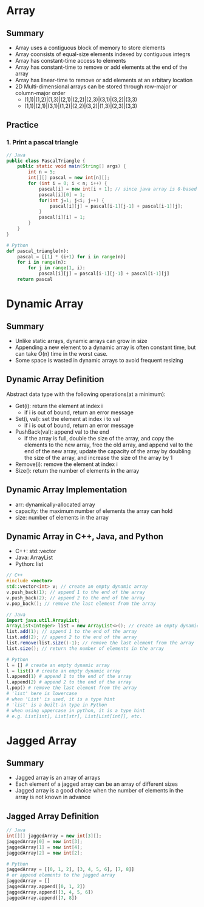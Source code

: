 # Array
## Summary
- Array uses a contiguous block of memory to store elements
- Array coonsists of equal-size elements indexed by contiguous integrs
- Array has constant-time access to elements
- Array has constant-time to remove or add elements at the end of the array
- Array has linear-time to remove or add elements at an arbitary location
- 2D Multi-dimensional arrays can be stored through row-major or column-major order
    - (1,1)|(1,2)|(1,3)|(2,1)|(2,2)|(2,3)|(3,1)|(3,2)|(3,3)
    - (1,1)|(2,1)|(3,1)|(1,2)|(2,2)|(3,2)|(1,3)|(2,3)|(3,3)


## Practice

### 1. Print a pascal triangle
```Java
// Java
public class PascalTriangle {
    public static void main(String[] args) {
        int n = 5;
        int[][] pascal = new int[n][];
        for (int i = 0; i < n; i++) {
            pascal[i] = new int[i + 1]; // since java array is 0-based
            pascal[i][0] = 1;
            for(int j=1; j<i; j++) {
                pascal[i][j] = pascal[i-1][j-1] + pascal[i-1][j];
            }
            pascal[i][i] = 1;
        }
    }
}
```

```Python
# Python
def pascal_triangle(n):
    pascal = [[1] * (i+1) for i in range(n)]
    for i in range(n):
        for j in range(1, i):
            pascal[i][j] = pascal[i-1][j-1] + pascal[i-1][j]
    return pascal
```

# Dynamic Array

## Summary
- Unlike static arrays, dynamic arrays can grow in size
- Appending a new element to a dynamic array is often constant time, but can take O(n) time in the worst case.
- Some space is wasted in dynamic arrays to avoid frequent resizing

## Dynamic Array Definition
Abstract data type with the following operations(at a minimum):
- Get(i): return the element at index i
    - if i is out of bound, return an error message
- Set(i, val): set the element at index i to val
    - if i is out of bound, return an error message
- PushBack(val): append val to the end
    - if the array is full, double the size of the array, and copy the elements to the new array, free the old array, and append val to the end of the new array, update the capacity of the array by doubling the size of the array, and increase the size of the array by 1
- Remove(i): remove the element at index i
- Size(): return the number of elements in the array

## Dynamic Array Implementation
- arr: dynamically-allocated array
- capacity: the maximum number of elements the array can hold
- size: number of elements in the array

## Dynamic Array in C++, Java, and Python
- C++: std::vector
- Java: ArrayList
- Python: list


```C++
// C++
#include <vector>
std::vector<int> v; // create an empty dynamic array
v.push_back(1); // append 1 to the end of the array
v.push_back(2); // append 2 to the end of the array
v.pop_back(); // remove the last element from the array
```

```Java
// Java
import java.util.ArrayList;
ArrayList<Integer> list = new ArrayList<>(); // create an empty dynamic array, the generic type is Integer(int is not allowed)
list.add(1); // append 1 to the end of the array
list.add(2); // append 2 to the end of the array
list.remove(list.size()-1); // remove the last element from the array
list.size(); // return the number of elements in the array
```


```Python
# Python
l = [] # create an empty dynamic array
l = list() # create an empty dynamic array
l.append(1) # append 1 to the end of the array
l.append(2) # append 2 to the end of the array
l.pop() # remove the last element from the array
# 'list' here is lowercase
# when 'List' is used, it is a type hint
# 'list' is a built-in type in Python
# when using uppercase in python, it is a type hint
# e.g. List[int], List[str], List[List[int]], etc.
```


# Jagged Array

## Summary
- Jagged array is an array of arrays
- Each element of a jagged array can be an array of different sizes
- Jagged array is a good choice when the number of elements in the array is not known in advance

## Jagged Array Definition

```Java
// Java
int[][] jaggedArray = new int[3][];
jaggedArray[0] = new int[3];
jaggedArray[1] = new int[4];
jaggedArray[2] = new int[2];
```

```Python
# Python
jaggedArray = [[0, 1, 2], [3, 4, 5, 6], [7, 8]]
# or append elements to the jagged array
jaggedArray = []
jaggedArray.append([0, 1, 2])
jaggedArray.append([3, 4, 5, 6])
jaggedArray.append([7, 8])
```